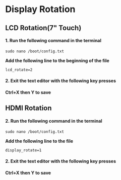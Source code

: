 # Display Rotation

## **LCD Rotation\(7" Touch\)**

#### **1. Run the following command in the terminal**

```text
sudo nano /boot/config.txt
```

**Add the following line to the beginning of the file**

```text
lcd_rotate=2
```

#### **2. Exit the text editor with the following key presses**

#### **Ctrl+X then Y to save**

## HDMI Rotation

#### **2. Run the following command in the terminal**

```text
sudo nano /boot/config.txt
```

**Add the following line to the file**

```text
display_rotate=1
```

#### **2. Exit the text editor with the following key presses**

#### **Ctrl+X then Y to save**

